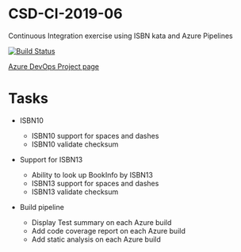 # CSD-CI-2019-06
Continuous Integration exercise using ISBN kata and Azure Pipelines


[![Build Status](https://dev.azure.com/paul0287/CSD-CI-2019-06/_apis/build/status/CSD-CI-2019-06?branchName=master)](https://dev.azure.com/paul0287/CSD-CI-2019-06/_build/latest?definitionId=1&branchName=master)

[Azure DevOps Project page](https://dev.azure.com/paul0287/CSD-CI-2019-06)


# Tasks
- ISBN10
  - ISBN10 support for spaces and dashes
  - ISBN10 validate checksum

- Support for ISBN13
  - Ability to look up BookInfo by ISBN13
  - ISBN13 support for spaces and dashes
  - ISBN13 validate checksum

- Build pipeline
  - Display Test summary on each Azure build
  - Add code coverage report on each Azure build
  - Add static analysis on each Azure build
